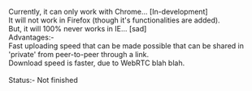 Currently, it can only work with Chrome... [In-development] <br>
It will not work in Firefox (though it's functionalities are added). <br>
But, it will 100% never works in IE... [sad] <br>
Advantages:- <br>
Fast uploading speed that can be made possible that can be shared in 'private' from peer-to-peer through a link. <br>
Download speed is faster, due to WebRTC blah blah. <br>
<br>
Status:- Not finished
